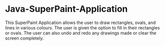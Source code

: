 Java-SuperPaint-Application
===========================
This SuperPaint Application allows the user to draw rectangles, ovals, and lines in various colours. The user is given the option to fill in their rectangles or ovals. The user can also undo and redo any drawings made or clear the screen completely.
